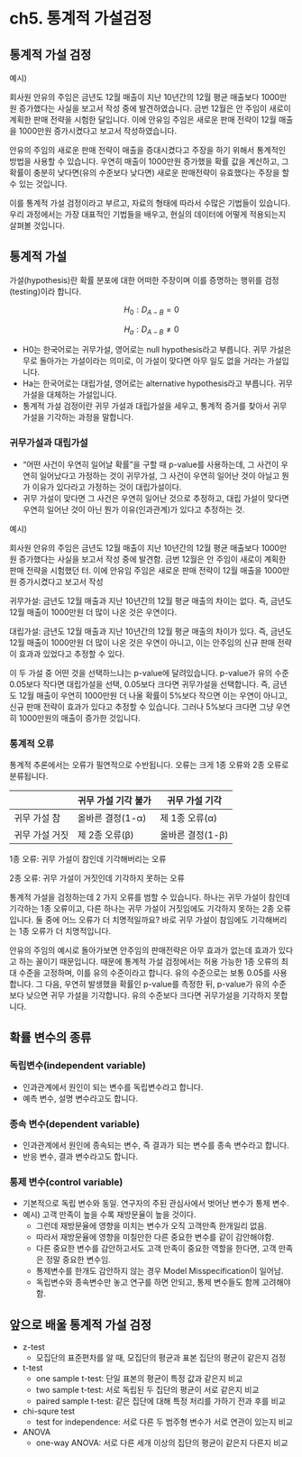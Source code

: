 # ch5. 통계적 가설검정

## 통계적 가설 검정

예시)

회사원 안유의 주임은 금년도 12월 매출이 지난 10년간의 12월 평균 매출보다 1000만원 증가했다는 사실을 보고서 작성 중에 발견하였습니다. 금번 12월은 안 주임이 새로이 계획한 판매 전략을 시험한 달입니다. 이에 안유임 주임은 새로운 판매 전략이 12월 매출을 1000만원 증가시켰다고 보고서 작성하였습니다.

안유의 주임의 새로운 판매 전략이 매출을 증대시켰다고 주장을 하기 위해서 통계적인 방법을 사용할 수 있습니다. 우연히 매출이 1000만원 증가했을 확률 값을 계산하고, 그 확률이 충분히 낮다면(유의 수준보다 낮다면) 새로운 판매전략이 유효했다는 주장을 할 수 있는 것입니다. 

이를 통계적 가설 검정이라고 부르고, 자료의 형태에 따라서 수많은 기법들이 있습니다. 우리 과정에서는 가장 대표적인 기법들을 배우고, 현실의 데이터에 어떻게 적용되는지 살펴볼 것입니다.

## 통계적 가설

가설(hypothesis)란 확률 분포에 대한 어떠한 주장이며 이를 증명하는 행위를 검정(testing)이라 합니다.

$$H_{0}: D_{A-B}=0$$

$$H_{a}: D_{A-B}\neq0$$

- H0는 한국어로는 귀무가설, 영어로는 null hypothesis라고 부릅니다. 귀무 가설은 무로 돌아가는 가설이라는 의미로, 이 가설이 맞다면 아무 일도 없을 거라는 가설입니다.
- Ha는 한국어로는 대립가설, 영어로는 alternative hypothesis라고 부릅니다. 귀무가설을 대체하는 가설입니다.
- 통계적 가설 검정이란 귀무 가설과 대립가설을 세우고, 통계적 증거를 찾아서 귀무 가설을 기각하는 과정을 말합니다.

### 귀무가설과 대립가설

- “어떤 사건이 우연히 일어날 확률”을 구할 때 p-value를 사용하는데, 그 사건이 우연히 일어났다고 가정하는 것이 귀무가설, 그 사건이 우연히 일어난 것이 아닐고 뭔가 이유가 있다라고 가정하는 것이 대립가설이다.
- 귀무 가설이 맞다면 그 사건은 우연히 일어난 것으로 추정하고, 대립 가설이 맞다면 우연히 일어난 것이 아닌 뭔가 이유(인과관계)가 있다고 추정하는 것.

예시)

회사원 안유의 주임은 금년도 12월 매출이 지난 10년간의 12월 평균 매출보다 1000만원 증가했다는 사실을 보고서 작성 중에 발견함. 금번 12월은 안 주임이 새로이 계획한 판매 전략을 시험했던 터. 이에 안유임 주임은 새로운 판매 전략이 12월 매출을 1000만원 증가시켰다고 보고서 작성

귀무가설: 금년도 12월 매출과 지난 10년간의 12월 평균 매출의 차이는 없다. 즉, 금년도 12월 매출이 1000만원 더 많이 나온 것은 우연이다.

대립가설: 금년도 12월 매출과 지난 10년간의 12월 평균 매출의 차이가 있다. 즉, 금년도 12월 매출이 1000만원 더 많이 나온 것은 우연이 아니고, 이는 안주임의 신규 판매 전략이 효과과 있었다고 추정할 수 있다.

이 두 가설 중 어떤 것을 선택하느냐는 p-value에 달려있습니다. p-value가 유의 수준 0.05보다 작다면 대립가설을 선택, 0.05보다 크다면 귀무가설을 선택합니다. 즉, 금년도 12월 매출이 우연히 1000만원 더 나올 확률이 5%보다 작으면 이는 우연이 아니고, 신규 판매 전략이 효과가 있다고 추정할 수 있습니다. 그러나 5%보다 크다면 그냥 우연히 1000만원의 매출이 증가한 것입니다.

### 통계적 오류

통계적 추론에서는 오류가 필연적으로 수반됩니다. 오류는 크게 1종 오류와 2종 오류로 분류됩니다.

|  | 귀무 가설 기각 불가 | 귀무 가설 기각 |
| --- | --- | --- |
| 귀무 가설 참 | 올바른 결정(1-α) | 제 1종 오류(α) |
| 귀무 가설 거짓 | 제 2종 오류(β) | 올바른 결정(1-β) |

1종 오류: 귀무 가설이 참인데 기각해버리는 오류

2종 오류: 귀무 가설이 거짓인데 기각하지 못하는 오류

통계적 가설을 검정하는데 2 가지 오류를 범할 수 있습니다. 하나는 귀무 가설이 참인데 기각하는 1종 오류이고, 다른 하나는 귀무 가설이 거짓임에도 기각하지 못하는 2종 오류입니다. 둘 중에 어느 오류가 더 치명적일까요? 바로 귀무 가설이 참임에도 기각해버리는 1종 오류가 더 치명적입니다.

안유의 주임의 예시로 돌아가보면 안주임의 판매전략은 아무 효과가 없는데 효과가 있다고 하는 꼴이기 때문입니다. 때문에 통계적 가설 검정에서는 허용 가능한 1종 오류의 최대 수준을 고정하며, 이를 유의 수준이라고 합니다. 유의 수준으로는 보통 0.05를 사용합니다. 그 다음, 우연히 발생했을 확률인 p-value를 측정한 뒤, p-value가 유의 수준보다 낮으면 귀무 가설을 기각합니다. 유의 수준보다 크다면 귀무가설을 기각하지 못합니다.

## 확률 변수의 종류 
### 독립변수(independent variable)
- 인과관계에서 원인이 되는 변수를 독립변수라고 합니다. 
- 예측 변수, 설명 변수라고도 합니다.

### 종속 변수(dependent variable)
- 인과관계에서 원인에 종속되는 변수, 즉 결과가 되는 변수를 종속 변수라고 합니다. 
- 반응 변수, 결과 변수라고도 합니다.

### 통제 변수(control variable)
- 기본적으로 독립 변수와 동일. 연구자의 주된 관심사에서 벗어난 변수가 통제 변수.
- 예시) 고객 만족이 높을 수록 재방문율이 높을 것이다. 
    - 그런데 재방문율에 영향을 미치는 변수가 오직 고객만족 한개일리 없음. 
    - 따라서 재방문율에 영향을 미칠만한 다른 중요한 변수를 같이 감안해야함. 
    - 다른 중요한 변수를 감안하고서도 고객 만족이 중요한 역할을 한다면, 고객 만족은 정말 중요한 변수임.
    - 통제변수를 한개도 감안하지 않는 경우 Model Misspecification이 일어남. 
    - 독립변수와 종속변수만 놓고 연구를 하면 안되고, 통제 변수들도 함께 고려해야함.
    

## 앞으로 배울 통계적 가설 검정

- z-test
    - 모집단의 표준편차를 알 때, 모집단의 평균과 표본 집단의 평균이 같은지 검정
- t-test
    - one sample t-test: 단일 표본의 평균이 특정 값과 같은지 비교
    - two sample t-test: 서로 독립된 두 집단의 평균이 서로 같은지 비교
    - paired sample t-test: 같은 집단에 대해 특정 처리를 가하기 전과 후를 비교
- chi-squre test
    - test for independence: 서로 다른 두 범주형 변수가 서로 연관이 있는지 비교
- ANOVA
    - one-way ANOVA: 서로 다른 세개 이상의 집단의 평균이 같은지 다른지 비교
